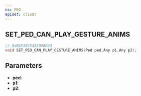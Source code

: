 ```yaml
---
ns: PED
apiset: client
---
```

## SET_PED_CAN_PLAY_GESTURE_ANIMS

```c
// 0xBAF20C5432058024
void SET_PED_CAN_PLAY_GESTURE_ANIMS(Ped ped,Any p1,Any p2);
```


## Parameters
* **ped**:
* **p1**:
* **p2**:




